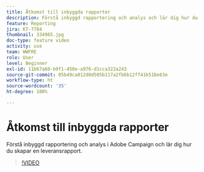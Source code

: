 ```yaml
---
title: Åtkomst till inbyggda rapporter
description: Förstå inbyggd rapportering och analys och lär dig hur du skapar en leveransrapport.
feature: Reporting
jira: KT-7784
thumbnail: 334965.jpg
doc-type: feature video
activity: use
team: WWFRE
role: User
level: Beginner
exl-id: 11b67a60-b9f1-450e-a976-d1cca322a243
source-git-commit: 05b49ca012d0d505b117a2fb6b12ff41b51be63e
workflow-type: ht
source-wordcount: '35'
ht-degree: 100%

---
```


# Åtkomst till inbyggda rapporter

Förstå inbyggd rapportering och analys i Adobe Campaign och lär dig hur du skapar en leveransrapport.

>[!VIDEO](https://video.tv.adobe.com/v/334965?quality=12&learn=on)
